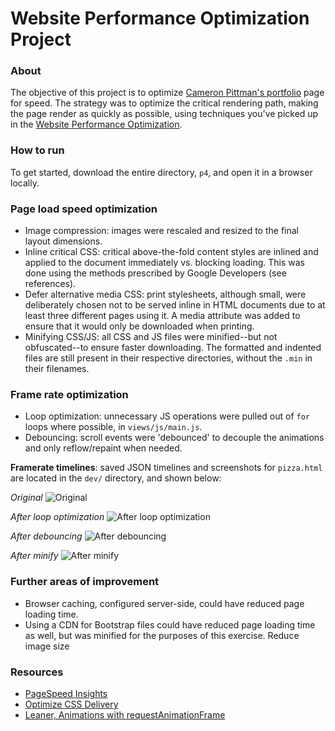 # Website Performance Optimization Project

### About
The objective of this project is to optimize [Cameron Pittman's portfolio](www.lin1kore.net) page for speed. The strategy was to optimize the critical rendering path, making the page render as quickly as possible, using techniques you've picked up in the [Website Performance Optimization](https://www.udacity.com/course/ud884).

### How to run
To get started, download the entire directory, `p4`, and open it in a browser locally.

### Page load speed optimization
- Image compression: images were rescaled and resized to the final layout dimensions.
- Inline critical CSS: critical above-the-fold content styles are inlined and applied to the document immediately vs. blocking loading. This was done using the methods prescribed by Google Developers (see references).
- Defer alternative media CSS: print stylesheets, although small, were deliberately chosen not to be served inline in HTML documents due to at least three different pages using it.  A media attribute was added to ensure that it would only be downloaded when printing.
- Minifying CSS/JS: all CSS and JS files were minified--but not obfuscated--to ensure faster downloading.  The formatted and indented files are still present in their respective directories, without the `.min` in their filenames.

### Frame rate optimization
- Loop optimization: unnecessary JS operations were pulled out of `for` loops where possible, in `views/js/main.js`.
- Debouncing: scroll events were 'debounced' to decouple the animations and only reflow/repaint when needed.

**Framerate timelines**: saved JSON timelines and screenshots for `pizza.html` are located in the `dev/` directory, and shown below:

*Original*
![Original](https://raw.githubusercontent.com/allanbreyes/udacity-front-end/master/p4/dev/0-pizza-original.png)

*After loop optimization*
![After loop optimization](https://raw.githubusercontent.com/allanbreyes/udacity-front-end/master/p4/dev/1-pizza-loop-optimization.png)

*After debouncing*
![After debouncing](https://raw.githubusercontent.com/allanbreyes/udacity-front-end/master/p4/dev/2-pizza-animation-optimization.png)

*After minify*
![After minify](https://raw.githubusercontent.com/allanbreyes/udacity-front-end/master/p4/dev/3-pizza-minify.png)

### Further areas of improvement
- Browser caching, configured server-side, could have reduced page loading time.
- Using a CDN for Bootstrap files could have reduced page loading time as well, but was minified for the purposes of this exercise. Reduce image size

### Resources
- [PageSpeed Insights](https://developers.google.com/speed/pagespeed/insights/)
- [Optimize CSS Delivery](https://developers.google.com/speed/docs/insights/OptimizeCSSDelivery)
- [Leaner, Animations with requestAnimationFrame](http://www.html5rocks.com/en/tutorials/speed/animations/)